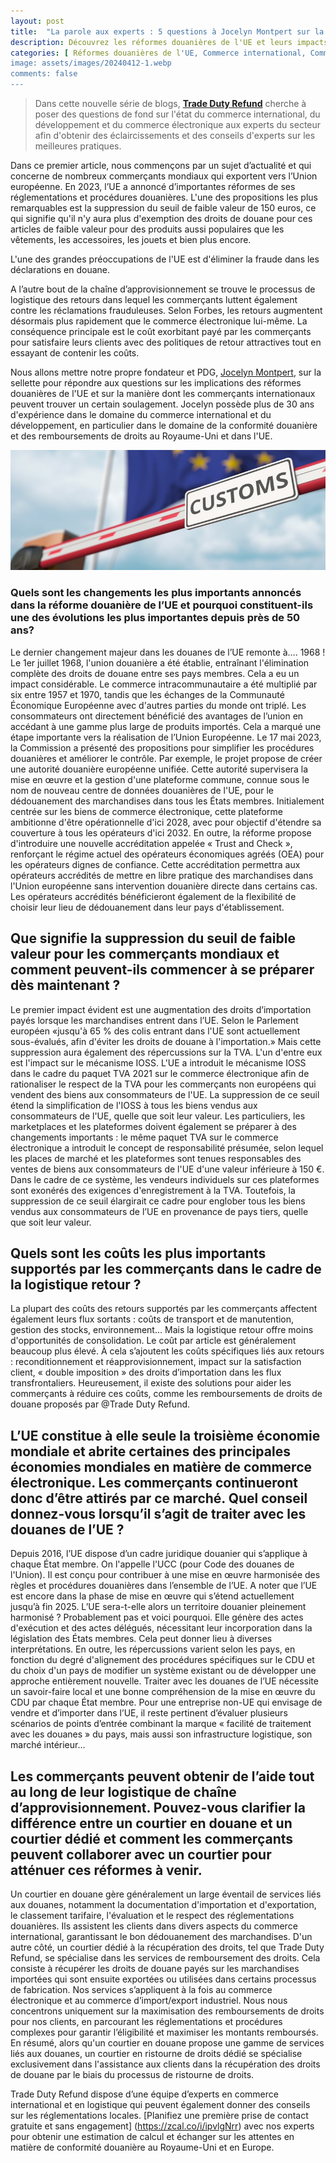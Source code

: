 ```yaml
---
layout: post
title:  "La parole aux experts : 5 questions à Jocelyn Montpert sur la réforme douanière de l'UE"
description: Découvrez les réformes douanières de l'UE et leurs impacts pour les commerçants internationaux. Préparez-vous dès maintenant avec nos conseils!
categories: [ Réformes douanières de l'UE, Commerce international, Commerce électronique,Logistique des retours, La parole aux experts]
image: assets/images/20240412-1.webp
comments: false
---
```

>Dans cette nouvelle série de blogs, [**Trade Duty Refund**](https://fr.tradedutyrefund.com) cherche à poser des questions de fond sur l'état du commerce international, du développement et du commerce électronique aux experts du secteur afin d'obtenir des éclaircissements et des conseils d'experts sur les meilleures pratiques.

Dans ce premier article, nous commençons par un sujet d’actualité et qui concerne de nombreux commerçants mondiaux qui exportent vers l’Union européenne. En 2023, l’UE a annoncé d’importantes réformes de ses réglementations et procédures douanières. L'une des propositions les plus remarquables est la suppression du seuil de faible valeur de 150 euros, ce qui signifie qu'il n'y aura plus d'exemption des droits de douane pour ces articles de faible valeur pour des produits aussi populaires que les vêtements, les accessoires, les jouets et bien plus encore.

L'une des grandes préoccupations de l'UE est d'éliminer la fraude dans les déclarations en douane.

A l’autre bout de la chaîne d’approvisionnement se trouve le processus de logistique des retours dans lequel les commerçants luttent également contre les réclamations frauduleuses. Selon Forbes, les retours augmentent désormais plus rapidement que le commerce électronique lui-même. La conséquence principale est le coût exorbitant payé par les commerçants pour satisfaire leurs clients avec des politiques de retour attractives tout en essayant de contenir les coûts.

Nous allons mettre notre propre fondateur et PDG, [Jocelyn Montpert](https://fr.tradedutyrefund.com/jocelyn-montpert.html), sur la sellette pour répondre aux questions sur les implications des réformes douanières de l'UE et sur la manière dont les commerçants internationaux peuvent trouver un certain soulagement. Jocelyn possède plus de 30 ans d'expérience dans le domaine du commerce international et du développement, en particulier dans le domaine de la conformité douanière et des remboursements de droits au Royaume-Uni et dans l'UE.

![L'image montre une barrière douanière en illustration de l'Union Européenne Douanière](/assets/images/20240412-2.jpg)

### Quels sont les changements les plus importants annoncés dans la réforme douanière de l’UE et pourquoi constituent-ils une des évolutions les plus importantes depuis près de 50 ans?
Le dernier changement majeur dans les douanes de l’UE remonte à…. 1968 !
Le 1er juillet 1968, l'union douanière a été établie, entraînant l'élimination complète des droits de douane entre ses pays membres. Cela a eu un impact considérable. Le commerce intracommunautaire a été multiplié par six entre 1957 et 1970, tandis que les échanges de la Communauté Économique Européenne avec d'autres parties du monde ont triplé. Les consommateurs ont directement bénéficié des avantages de l’union en accédant à une gamme plus large de produits importés. Cela a marqué une étape importante vers la réalisation de l’Union Européenne. 
Le 17 mai 2023, la Commission a présenté des propositions pour simplifier les procédures douanières et améliorer le contrôle.
Par exemple, le projet propose de créer une autorité douanière européenne unifiée. Cette autorité supervisera la mise en œuvre et la gestion d'une plateforme commune, connue sous le nom de nouveau centre de données douanières de l'UE, pour le dédouanement des marchandises dans tous les États membres. Initialement centrée sur les biens de commerce électronique, cette plateforme ambitionne d'être opérationnelle d'ici 2028, avec pour objectif d'étendre sa couverture à tous les opérateurs d'ici 2032.
En outre, la réforme propose d'introduire une nouvelle accréditation appelée « Trust and Check », renforçant le régime actuel des opérateurs économiques agréés (OEA) pour les opérateurs dignes de confiance. Cette accréditation permettra aux opérateurs accrédités de mettre en libre pratique des marchandises dans l'Union européenne sans intervention douanière directe dans certains cas. Les opérateurs accrédités bénéficieront également de la flexibilité de choisir leur lieu de dédouanement dans leur pays d'établissement.

## Que signifie la suppression du seuil de faible valeur pour les commerçants mondiaux et comment peuvent-ils commencer à se préparer dès maintenant ?
Le premier impact évident est une augmentation des droits d’importation payés lorsque les marchandises entrent dans l’UE. Selon le Parlement européen «jusqu'à 65 % des colis entrant dans l'UE sont actuellement sous-évalués, afin d'éviter les droits de douane à l'importation.»
Mais cette suppression aura également des répercussions sur la TVA.
L'un d'entre eux est l'impact sur le mécanisme IOSS. L'UE a introduit le mécanisme IOSS dans le cadre du paquet TVA 2021 sur le commerce électronique afin de rationaliser le respect de la TVA pour les commerçants non européens qui vendent des biens aux consommateurs de l'UE. La suppression de ce seuil étend la simplification de l'IOSS à tous les biens vendus aux consommateurs de l'UE, quelle que soit leur valeur.
Les particuliers, les marketplaces et les plateformes doivent également se préparer à des changements importants : le même paquet TVA sur le commerce électronique a introduit le concept de responsabilité présumée, selon lequel les places de marché et les plateformes sont tenues responsables des ventes de biens aux consommateurs de l'UE d'une valeur inférieure à 150 €. Dans le cadre de ce système, les vendeurs individuels sur ces plateformes sont exonérés des exigences d'enregistrement à la TVA. Toutefois, la suppression de ce seuil élargirait ce cadre pour englober tous les biens vendus aux consommateurs de l’UE en provenance de pays tiers, quelle que soit leur valeur.

## Quels sont les coûts les plus importants supportés par les commerçants dans le cadre de la logistique retour ?
La plupart des coûts des retours supportés par les commerçants affectent également leurs flux sortants : coûts de transport et de manutention, gestion des stocks, environnement… Mais la logistique retour offre moins d'opportunités de consolidation. Le coût par article est généralement beaucoup plus élevé.
À cela s’ajoutent les coûts spécifiques liés aux retours : reconditionnement et réapprovisionnement, impact sur la satisfaction client, « double imposition » des droits d’importation dans les flux transfrontaliers. Heureusement, il existe des solutions pour aider les commerçants à réduire ces coûts, comme les remboursements de droits de douane proposés par @Trade Duty Refund.

## L’UE constitue à elle seule la troisième économie mondiale et abrite certaines des principales économies mondiales en matière de commerce électronique. Les commerçants continueront donc d’être attirés par ce marché. Quel conseil donnez-vous lorsqu’il s’agit de traiter avec les douanes de l’UE ?
Depuis 2016, l’UE dispose d’un cadre juridique douanier qui s’applique à chaque État membre. On l'appelle l'UCC (pour Code des douanes de l'Union). Il est conçu pour contribuer à une mise en œuvre harmonisée des règles et procédures douanières dans l’ensemble de l’UE. A noter que l’UE est encore dans la phase de mise en œuvre qui s’étend actuellement jusqu’à fin 2025.
L’UE sera-t-elle alors un territoire douanier pleinement harmonisé ? Probablement pas et voici pourquoi. Elle génère des actes d'exécution et des actes délégués, nécessitant leur incorporation dans la législation des États membres. Cela peut donner lieu à diverses interprétations. En outre, les répercussions varient selon les pays, en fonction du degré d'alignement des procédures spécifiques sur le CDU et du choix d'un pays de modifier un système existant ou de développer une approche entièrement nouvelle. 
Traiter avec les douanes de l’UE nécessite un savoir-faire local et une bonne compréhension de la mise en œuvre du CDU par chaque État membre. Pour une entreprise non-UE qui envisage de vendre et d’importer dans l’UE, il reste pertinent d’évaluer plusieurs scénarios de points d’entrée combinant la marque « facilité de traitement avec les douanes » du pays, mais aussi son infrastructure logistique, son marché intérieur…

## Les commerçants peuvent obtenir de l’aide tout au long de leur logistique de chaîne d’approvisionnement. Pouvez-vous clarifier la différence entre un courtier en douane et un courtier dédié et comment les commerçants peuvent collaborer avec un courtier pour atténuer ces réformes à venir.
Un courtier en douane gère généralement un large éventail de services liés aux douanes, notamment la documentation d'importation et d'exportation, le classement tarifaire, l'évaluation et le respect des réglementations douanières. Ils assistent les clients dans divers aspects du commerce international, garantissant le bon dédouanement des marchandises.
D'un autre côté, un courtier dédié à la récupération des droits, tel que  Trade Duty Refund, se spécialise dans les services de remboursement des droits. Cela consiste à récupérer les droits de douane payés sur les marchandises importées qui sont ensuite exportées ou utilisées dans certains processus de fabrication. Nos services s’appliquent à la fois au commerce électronique et au commerce d’import/export industriel. Nous nous concentrons uniquement sur la maximisation des remboursements de droits pour nos clients, en parcourant les réglementations et procédures complexes pour garantir l’éligibilité et maximiser les montants remboursés.
En résumé, alors qu'un courtier en douane propose une gamme de services liés aux douanes, un courtier en ristourne de droits dédié se spécialise exclusivement dans l'assistance aux clients dans la récupération des droits de douane par le biais du processus de ristourne de droits.


Trade Duty Refund dispose d’une équipe d’experts en commerce international et en logistique qui peuvent également donner des conseils sur les réglementations locales. [Planifiez une première prise de contact gratuite et sans engagement] (https://zcal.co/i/ipvlgNrr) avec nos experts pour obtenir une estimation de calcul et échanger sur les attentes en matière de conformité douanière au Royaume-Uni et en Europe.